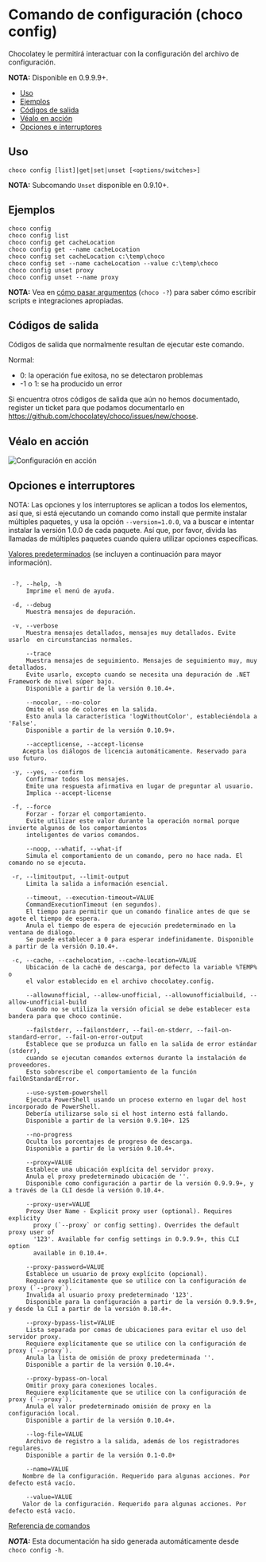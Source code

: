 ﻿<!-- This file is automatically generated based on output from https://github.com/chocolatey/choco/tree/stable/src/chocolatey/infrastructure.app/commands/ChocolateyConfigCommand.cs using https://github.com/chocolatey/choco/tree/stable/GenerateDocs.ps1. Contributions are welcome at the original location(s). If the file is not found, it is not part of the open source edition of Chocolatey or the name of the file is different. -->

# Comando de configuración (choco config)

Chocolatey le permitirá interactuar con la configuración del archivo de configuración.

**NOTA:** Disponible en 0.9.9.9+.

<!-- TOC -->

- [Uso](#usage)
- [Ejemplos](#examples)
- [Códigos de salida](#exit-codes)
- [Véalo en acción](#see-it-in-action)
- [Opciones e interruptores](#options-and-switches)

<!-- /TOC -->

## Uso

    choco config [list]|get|set|unset [<options/switches>]

**NOTA:** Subcomando `Unset` disponible en 0.9.10+.

## Ejemplos

    choco config
    choco config list
    choco config get cacheLocation
    choco config get --name cacheLocation
    choco config set cacheLocation c:\temp\choco
    choco config set --name cacheLocation --value c:\temp\choco
    choco config unset proxy
    choco config unset --name proxy

**NOTA:** Vea en [cómo pasar argumentos](CommandsReference#how-to-pass-options--switches) (`choco -?`) para saber cómo
 escribir scripts e integraciones apropiadas.


## Códigos de salida

Códigos de salida que normalmente resultan de ejecutar este comando.

Normal:
 - 0: la operación fue exitosa, no se detectaron problemas
 - -1 o 1: se ha producido un error

Si encuentra otros códigos de salida que aún no hemos documentado, register un ticket para que podamos documentarlo en  https://github.com/chocolatey/choco/issues/new/choose.


## Véalo en acción

![Configuración en acción](https://raw.githubusercontent.com/wiki/chocolatey/choco/images/gifs/choco_config.gif)


## Opciones e interruptores

NOTA: Las opciones y los interruptores se aplican a todos los elementos, así que, si está ejecutando un comando como install que permite instalar múltiples paquetes, y usa la opción `--version=1.0.0`, va a buscar e intentar instalar la versión 1.0.0 de cada paquete. Así que, por favor, divida las llamadas de múltiples paquetes cuando quiera utilizar opciones específicas.

[Valores predeterminados](switches|CommandsReference#default-options-and-switches) (se incluyen a continuación para mayor información).

~~~

 -?, --help, -h
     Imprime el menú de ayuda.

 -d, --debug
     Muestra mensajes de depuración.

 -v, --verbose
     Muestra mensajes detallados, mensajes muy detallados. Evite usarlo  en circunstancias normales.

     --trace
     Muestra mensajes de seguimiento. Mensajes de seguimiento muy, muy detallados. 
     Evite usarlo, excepto cuando se necesita una depuración de .NET Framework de nivel súper bajo. 
     Disponible a partir de la versión 0.10.4+.

     --nocolor, --no-color
     Omite el uso de colores en la salida. 
     Esto anula la característica 'logWithoutColor', estableciéndola a  'False'. 
     Disponible a partir de la versión 0.10.9+.

     --acceptlicense, --accept-license
    Acepta los diálogos de licencia automáticamente. Reservado para uso futuro.

 -y, --yes, --confirm
     Confirmar todos los mensajes.
     Emite una respuesta afirmativa en lugar de preguntar al usuario. 
     Implica --accept-license

 -f, --force
     Forzar - forzar el comportamiento. 
     Evite utilizar este valor durante la operación normal porque invierte algunos de los comportamientos
     inteligentes de varios comandos.
 
     --noop, --whatif, --what-if
     Simula el comportamiento de un comando, pero no hace nada. El comando no se ejecuta.

 -r, --limitoutput, --limit-output
     Limita la salida a información esencial.

     --timeout, --execution-timeout=VALUE
     CommandExecutionTimeout (en segundos).
     El tiempo para permitir que un comando finalice antes de que se agote el tiempo de espera. 
     Anula el tiempo de espera de ejecución predeterminado en la ventana de diálogo. 
     Se puede establecer a 0 para esperar indefinidamente. Disponible a partir de la versión 0.10.4+.

 -c, --cache, --cachelocation, --cache-location=VALUE
     Ubicación de la caché de descarga, por defecto la variable %TEMP% o 
     el valor establecido en el archivo chocolatey.config.
     
     --allowunofficial, --allow-unofficial, --allowunofficialbuild, --allow-unofficial-build
     Cuando no se utiliza la versión oficial se debe establecer esta bandera para que choco continúe.

     --failstderr, --failonstderr, --fail-on-stderr, --fail-on-standard-error, --fail-on-error-output
     Establece que se produzca un fallo en la salida de error estándar (stderr), 
     cuando se ejecutan comandos externos durante la instalación de proveedores. 
     Esto sobrescribe el comportamiento de la función failOnStandardError.

     --use-system-powershell
     Ejecuta PowerShell usando un proceso externo en lugar del host incorporado de PowerShell. 
     Debería utilizarse solo si el host interno está fallando. 
     Disponible a partir de la versión 0.9.10+. 125

     --no-progress
     Oculta los porcentajes de progreso de descarga. 
     Disponible a partir de la versión 0.10.4+.

     --proxy=VALUE
     Establece una ubicación explícita del servidor proxy. 
     Anula el proxy predeterminado ubicación de ''. 
     Disponible como configuración a partir de la versión 0.9.9.9+, y a través de la CLI desde la versión 0.10.4+.

     --proxy-user=VALUE
     Proxy User Name - Explicit proxy user (optional). Requires explicity
       proxy (`--proxy` or config setting). Overrides the default proxy user of
       '123'. Available for config settings in 0.9.9.9+, this CLI option
       available in 0.10.4+.

     --proxy-password=VALUE
     Establece un usuario de proxy explícito (opcional). 
     Requiere explícitamente que se utilice con la configuración de proxy (`--proxy`). 
     Invalida al usuario proxy predeterminado '123'. 
     Disponible para la configuración a partir de la versión 0.9.9.9+, y desde la CLI a partir de la versión 0.10.4+.

     --proxy-bypass-list=VALUE
     Lista separada por comas de ubicaciones para evitar el uso del servidor proxy. 
     Requiere explícitamente que se utilice con la configuración de proxy (`--proxy`). 
     Anula la lista de omisión de proxy predeterminada ''. 
     Disponible a partir de la versión 0.10.4+.

     --proxy-bypass-on-local
     Omitir proxy para conexiones locales. 
     Requiere explícitamente que se utilice con la configuración de proxy (`--proxy`). 
     Anula el valor predeterminado omisión de proxy en la configuración local. 
     Disponible a partir de la versión 0.10.4+.

     --log-file=VALUE
     Archivo de registro a la salida, además de los registradores regulares. 
     Disponible a partir de la versión 0.1-0.8+

     --name=VALUE
    Nombre de la configuración. Requerido para algunas acciones. Por defecto está vacío.

     --value=VALUE
    Valor de la configuración. Requerido para algunas acciones. Por defecto está vacío.

~~~

[Referencia de comandos](CommandsReference)


***NOTA:*** Esta documentación ha sido generada automáticamente desde `choco config -h`.

